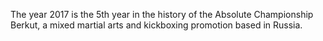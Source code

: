 The year 2017 is the 5th year in the history of the Absolute Championship Berkut, a mixed martial arts and kickboxing promotion based in Russia.
